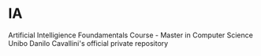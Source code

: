 # IA
Artificial Intelligience Foundamentals Course - Master in Computer Science Unibo
Danilo Cavallini's official private repository
